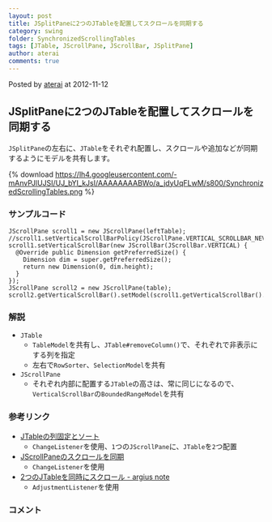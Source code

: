 ```yaml
---
layout: post
title: JSplitPaneに2つのJTableを配置してスクロールを同期する
category: swing
folder: SynchronizedScrollingTables
tags: [JTable, JScrollPane, JScrollBar, JSplitPane]
author: aterai
comments: true
---
```


Posted by [aterai](http://terai.xrea.jp/aterai.html) at 2012-11-12

## JSplitPaneに2つのJTableを配置してスクロールを同期する
`JSplitPane`の左右に、`JTable`をそれぞれ配置し、スクロールや追加などが同期するようにモデルを共有します。

{% download https://lh4.googleusercontent.com/-mAnvPJlUJSI/UJ_bYI_kJsI/AAAAAAAABWo/a_jdyUqFLwM/s800/SynchronizedScrollingTables.png %}

### サンプルコード
<pre class="prettyprint"><code>JScrollPane scroll1 = new JScrollPane(leftTable);
//scroll1.setVerticalScrollBarPolicy(JScrollPane.VERTICAL_SCROLLBAR_NEVER);
scroll1.setVerticalScrollBar(new JScrollBar(JScrollBar.VERTICAL) {
  @Override public Dimension getPreferredSize() {
    Dimension dim = super.getPreferredSize();
    return new Dimension(0, dim.height);
  }
});
JScrollPane scroll2 = new JScrollPane(table);
scroll2.getVerticalScrollBar().setModel(scroll1.getVerticalScrollBar().getModel());
</code></pre>

### 解説
- `JTable`
    - `TableModel`を共有し、`JTable#removeColumn()`で、それぞれで非表示にする列を指定
    - 左右で`RowSorter`、`SelectionModel`を共有
- `JScrollPane`
    - それぞれ内部に配置する`JTable`の高さは、常に同じになるので、`VerticalScrollBar`の`BoundedRangeModel`を共有

<!-- dummy comment line for breaking list -->

### 参考リンク
- [JTableの列固定とソート](http://terai.xrea.jp/Swing/FixedColumnTableSorting.html)
    - `ChangeListener`を使用、`1`つの`JScrollPane`に、`JTable`を`2`つ配置
- [JScrollPaneのスクロールを同期](http://terai.xrea.jp/Swing/SynchronizedScroll.html)
    - `ChangeListener`を使用
- [2つのJTableを同時にスクロール - argius note](http://d.hatena.ne.jp/argius/20080325/1206454660)
    - `AdjustmentListener`を使用

<!-- dummy comment line for breaking list -->

### コメント
